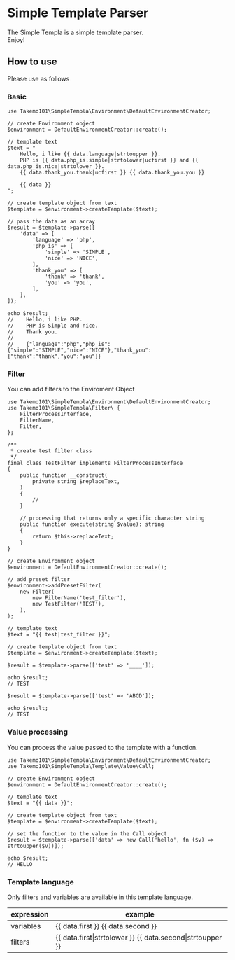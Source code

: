 # Simple Template Parser

The Simple Templa is a simple template parser.  
Enjoy!  

## How to use
Please use as follows

### Basic
```
use Takemo101\SimpleTempla\Environment\DefaultEnvironmentCreator;

// create Environment object
$environment = DefaultEnvironmentCreator::create();

// template text
$text = "
    Hello, i like {{ data.language|strtoupper }}.
    PHP is {{ data.php_is.simple|strtolower|ucfirst }} and {{ data.php_is.nice|strtolower }}.
    {{ data.thank_you.thank|ucfirst }} {{ data.thank_you.you }}

    {{ data }}
";

// create template object from text
$template = $environment->createTemplate($text);

// pass the data as an array
$result = $template->parse([
    'data' => [
        'language' => 'php',
        'php_is' => [
            'simple' => 'SIMPLE',
            'nice' => 'NICE',
        ],
        'thank_you' => [
            'thank' => 'thank',
            'you' => 'you',
        ],
    ],
]);

echo $result;
//    Hello, i like PHP.
//    PHP is Simple and nice.
//    Thank you.
//
//    {"language":"php","php_is":{"simple":"SIMPLE","nice":"NICE"},"thank_you":{"thank":"thank","you":"you"}}
```

### Filter
You can add filters to the Enviroment Object
```
use Takemo101\SimpleTempla\Environment\DefaultEnvironmentCreator;
use Takemo101\SimpleTempla\Filter\ {
    FilterProcessInterface,
    FilterName,
    Filter,
};

/**
 * create test filter class
 */
final class TestFilter implements FilterProcessInterface
{
    public function __construct(
        private string $replaceText,
    )
    {
        //
    }

    // processing that returns only a specific character string
    public function execute(string $value): string
    {
        return $this->replaceText;
    }
}

// create Environment object
$environment = DefaultEnvironmentCreator::create();

// add preset filter
$environment->addPresetFilter(
    new Filter(
        new FilterName('test_filter'),
        new TestFilter('TEST'),
    ),
);

// template text
$text = "{{ test|test_filter }}";

// create template object from text
$template = $environment->createTemplate($text);

$result = $template->parse(['test' => '____']);

echo $result;
// TEST

$result = $template->parse(['test' => 'ABCD']);

echo $result;
// TEST
```

### Value processing
You can process the value passed to the template with a function. 
```
use Takemo101\SimpleTempla\Environment\DefaultEnvironmentCreator;
use Takemo101\SimpleTempla\Template\Value\Call;

// create Environment object
$environment = DefaultEnvironmentCreator::create();

// template text
$text = "{{ data }}";

// create template object from text
$template = $environment->createTemplate($text);

// set the function to the value in the Call object
$result = $template->parse(['data' => new Call('hello', fn ($v) => strtoupper($v))]);

echo $result;
// HELLO
```

### Template language
Only filters and variables are available in this template language.

| expression | example |
| -- | -- |
| variables | {{ data.first }} {{ data.second }} |
| filters | {{ data.first\|strtolower }} {{ data.second\|strtoupper }} |
